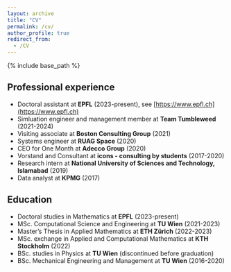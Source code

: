 ```yaml
---
layout: archive
title: "CV"
permalink: /cv/
author_profile: true
redirect_from:
  - /CV
---
```


{% include base_path %}

## Professional experience

- Doctoral assistant at **EPFL** (2023-present), see [https://www.epfl.ch](https://www.epfl.ch)
- Simluation engineer and management member at **Team Tumbleweed** (2021-2024)
- Visiting associate at **Boston Consulting Group** (2021)
- Systems engineer at **RUAG Space** (2020)
- CEO for One Month at **Adecco Group** (2020)
- Vorstand and Consultant at **icons - consulting by students** (2017-2020)
- Research intern at **National University of Sciences and Technology, Islamabad** (2019)
- Data analyst at **KPMG** (2017)



## Education

- Doctoral studies in Mathematics at **EPFL** (2023-present)
- MSc. Computational Science and Engineering at **TU Wien** (2021-2023)
- Master’s Thesis in Applied Mathematics at **ETH Zürich** (2022-2023)
- MSc. exchange in Applied and Computational Mathematics at **KTH Stockholm** (2022)
- BSc. studies in Physics at **TU Wien** (discontinued before graduation)
- BSc. Mechanical Engineering and Management at **TU Wien** (2016-2020)


